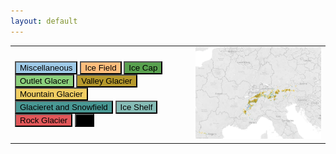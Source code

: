 ```yaml
---
layout: default
---
```

<html>
    <head>
        <link rel="stylesheet" href="assets/css/style.scss">
    </head>
    <body>
        <table>
            <tr>
                <td id="leftColumn">
                    <button onclick="show(0)" style="background-color: #A0CBE8;">Miscellaneous</button>
                    <button onclick="show(1)" style="background-color: #FFBE7D;">Ice Field</button>
                    <button onclick="show(2)" style="background-color: #59A14F;">Ice Cap</button>
                    <button onclick="show(3)" style="background-color: #8CD17D;">Outlet Glacer</button>
                    <button onclick="show(4)" style="background-color: #B6992D;">Valley Glacier</button>
                    <button onclick="show(5)" style="background-color: #F1CE63;">Mountain Glacier</button>
                    <button onclick="show(6)" style="background-color: #499894;">Glacieret and Snowfield</button>
                    <button onclick="show(7)" style="background-color: #86BCB6;">Ice Shelf</button>
                    <button onclick="show(8)" style="background-color: #E15759;">Rock Glacier</button>
                    <button onclick="show(9)" onmouseover="cycleHoverColor(this)" style="background-color: black;">All</button>
                </td>
                <td id="centerColumn">
                    <div id="textDisplay"></div>
                </td>
                <td id="rightColumn">
                    <img id="imageDisplay" src="assets/image/glacier.png" alt="Image">
                </td>
            </tr>
        </table>
    </body>
    <script>
        const glacierData = [
            {image: 'assets/image/0_miscellaneous.png',
                text: 'Any type of glacier not listed elsewhere.',
                color: '#A0CBE8'},
            {image: 'assets/image/2_ice_field.png',
                text: 'Ice masses of the sheet or blanket type with a thickness that is insufficient to obscure the subsurface topography.',
                color: '#FFBE7D'},
            {image: 'assets/image/3_ice_cap.png',
                text: 'Dome-shaped ice masses with radial flow.',
                color: '#59A14F'},
            {image: 'assets/image/4_outlet_glacier.png',
                text: 'Drains an ice sheet, ice field, or ice cap, usually of valley glacier form; the catchment area may not be easily defined.',
                color: '#8CD17D'},
            {image: 'assets/image/5_valley_glacier.png',
                text: 'Flows down a valley; the catchment area is well defined',
                color: '#B6992D'},
            {image: 'assets/image/6_mountain_glacier.png',
                text: 'Cirque, niche type, crater type, or hanging glacier; also includes ice aprons and groups of small units.',
                color: '#F1CE63'},
            {image: 'assets/image/7_glacieret_and_snowfield.png',
                text: 'Small ice masses of indefinite shape in hollows, river beds, or on protected slopes that have developed from snow drift, avalanches, and/or particularly heavy accumulation in certain years. Usually no marked flow pattern is visible; and it has been in existence for at least two consecutive years.',
                color: '#499894'},
            {image: 'assets/image/8_ice_shelf.png',
                text: 'Floating ice sheet of considerable thickness attached to a coast nourished by a glacier or glaciers; snow accumulation on its surface or bottom freezing.',
                color: '#86BCB6' },
            {image: 'assets/image/9_rock_glacier.png',
                text: 'Lava-stream-like debris mass containing ice in several possible forms and moving slowly downslope.',
                color: '#E15759'
            },
        ];

        function show(i) {
            const data = glacierData[i];
            document.getElementById('textDisplay').innerHTML = data.text;
            document.getElementById('imageDisplay').src = data.image;
        }

        document.addEventListener('DOMContentLoaded',
            function () {
                const buttons = document.querySelectorAll('button');
                buttons.forEach(function (button) {
                    button.classList.add('darken-hover');
            });
        });

        function cycleHoverColor(button) {
            let i = 0;
            const intervalId = setInterval(updateColor, 1000);
            button.addEventListener('mouseleave', function () {
                clearInterval(intervalId);
                button.style.backgroundColor = 'black';
            });

            function updateColor() {
                i = (i + 1) % glacierData.length;
                button.style.backgroundColor = glacierData[i].color;
            }
        }
    </script>
</html>

![rock glaciers](https://media.springernature.com/full/springer-static/image/prt%3A978-90-481-2642-2%2F17/MediaObjects/978-90-481-2642-2_17_Part_Fig5-453_HTML.gif)

*Rock glaciers*